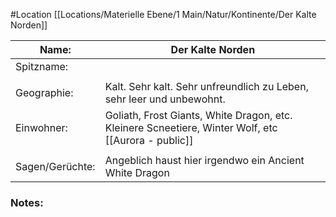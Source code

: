 #Location [[Locations/Materielle Ebene/1 Main/Natur/Kontinente/Der Kalte Norden]]

| Name:           | Der Kalte Norden                                                                                          |
| --------------- | --------------------------------------------------------------------------------------------------------- |
| Spitzname:      |                                                                                                           |
|                 |                                                                                                           |
| Geographie:     | Kalt. Sehr kalt. Sehr unfreundlich zu Leben, sehr leer und unbewohnt.                                     |
| Einwohner:      | Goliath, Frost Giants, White Dragon, etc.<br>Kleinere Scneetiere, Winter Wolf, etc<br>[[Aurora - public]] |
|                 |                                                                                                           |
| Sagen/Gerüchte: | Angeblich haust hier irgendwo ein Ancient White Dragon                                                    |
### Notes: